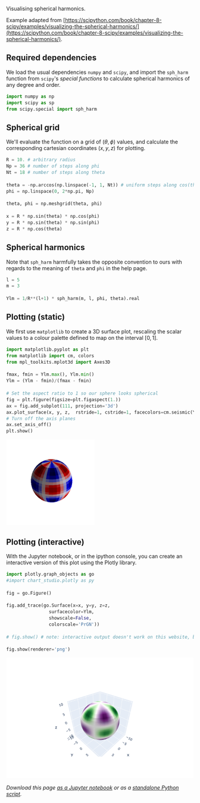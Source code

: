 Visualising spherical harmonics.

Example adapted from [https://scipython.com/book/chapter-8-scipy/examples/visualizing-the-spherical-harmonics/](https://scipython.com/book/chapter-8-scipy/examples/visualizing-the-spherical-harmonics/).

## Required dependencies

We load the usual dependencies `numpy` and `scipy`, and import the `sph_harm` function from `scipy`'s _special functions_ to calculate spherical harmonics of any degree and order.


```python
import numpy as np
import scipy as sp
from scipy.special import sph_harm
```

## Spherical grid

We'll evaluate the function on a grid of $(\theta, \phi)$ values, and calculate the corresponding cartesian coordinates $(x,y,z)$ for plotting.


```python
R = 10. # arbitrary radius
Np = 36 # number of steps along phi
Nt = 18 # number of steps along theta

theta = -np.arccos(np.linspace(-1, 1, Nt)) # uniform steps along cos(theta)
phi = np.linspace(0, 2*np.pi, Np)

theta, phi = np.meshgrid(theta, phi)

x = R * np.sin(theta) * np.cos(phi) 
y = R * np.sin(theta) * np.sin(phi) 
z = R * np.cos(theta) 
```

## Spherical harmonics

Note that `sph_harm` harmfully takes the opposite convention to ours with regards to the meaning of `theta` and `phi` in the help page.


```python
l = 5
m = 3

Ylm = 1/R**(l+1) * sph_harm(m, l, phi, theta).real
```

## Plotting (static)

We first use `matplotlib` to create a 3D surface plot, rescaling the scalar values to a colour palette defined to map on the interval $[0,1]$.


```python
import matplotlib.pyplot as plt
from matplotlib import cm, colors
from mpl_toolkits.mplot3d import Axes3D

fmax, fmin = Ylm.max(), Ylm.min()
Ylm = (Ylm - fmin)/(fmax - fmin)

# Set the aspect ratio to 1 so our sphere looks spherical
fig = plt.figure(figsize=plt.figaspect(1.))
ax = fig.add_subplot(111, projection='3d')
ax.plot_surface(x, y, z,  rstride=1, cstride=1, facecolors=cm.seismic(Ylm))
# Turn off the axis planes
ax.set_axis_off()
plt.show()
```


![png](../nb_img/phys304/Ylm_7_0.png)


## Plotting (interactive)

With the Jupyter notebook, or in the ipython console, you can create an interactive version of this plot using the Plotly library.


```python
import plotly.graph_objects as go
#import chart_studio.plotly as py

fig = go.Figure()

fig.add_trace(go.Surface(x=x, y=y, z=z, 
                surfacecolor=Ylm, 
                showscale=False, 
                colorscale='PrGN'))

# fig.show() # note: interactive output doesn't work on this website, but run it in Jupyter or Spyder

fig.show(renderer='png')
```


![png](../nb_img/phys304/Ylm_9_0.png)


_Download this page [as a Jupyter notebook](https://github.com/vuw-scps/python-physics/raw/master/notebooks/phys304/Ylm.ipynb) or as a [standalone Python script](https://github.com/vuw-scps/python-physics/raw/master/scripts/phys304/Ylm.py)._
